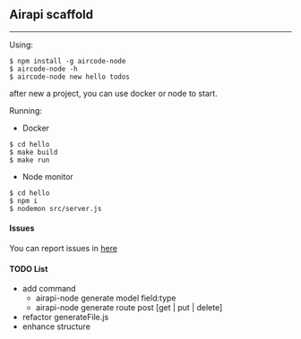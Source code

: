 ## Airapi scaffold

----

Using:

```shell
$ npm install -g aircode-node
$ aircode-node -h
$ aircode-node new hello todos
```

after new a project, you can use docker or node to start.

Running:

- Docker
```shell
$ cd hello
$ make build
$ make run
```

- Node monitor
```shell
$ cd hello
$ npm i
$ nodemon src/server.js
```

#### Issues

You can report issues in [here](https://github.com/ACOTeam/aircode-node/issues)

#### TODO List

- add command
	- airapi-node generate model field:type
	- airapi-node generate route post [get | put | delete]
- refactor generateFile.js
- enhance structure
